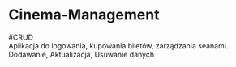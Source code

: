 # Cinema-Management

#CRUD
<br>
Aplikacja do logowania, kupowania biletów, zarządzania seanami.
<br>
Dodawanie, Aktualizacja, Usuwanie danych
